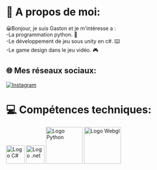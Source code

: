 # 💫 A propos de moi:
😀Bonjour, je suis Gaston et je m'intéresse a :<br>
-La programmation python. 🐍<br>
-Le développement de jeu sous unity en c#. ⌨️<br>
-Le game design dans le jeu vidéo. 🎮

## 🌐 Mes réseaux sociaux:
[![Instagram](https://img.shields.io/badge/Instagram-%23E4405F.svg?logo=Instagram&logoColor=white)](https://instagram.com/tongas_unity) 

# 💻 Compétences techniques:
<img src="https://upload.wikimedia.org/wikipedia/commons/b/bd/Logo_C_sharp.svg" alt="Logo C#" width="50"/>
<img src="https://upload.wikimedia.org/wikipedia/commons/thumb/7/7d/Microsoft_.NET_logo.svg/150px-Microsoft_.NET_logo.svg.png" alt="Logo .net" width="50"/>
<img src="https://www.python.org/static/community_logos/python-logo.png" alt="Logo Python" width="100"/>
<img src="https://img.shields.io/badge/WebGL-990000?logo=webgl&logoColor=white&style=for-the-badge" alt="Logo Webgl" width="100"/>
